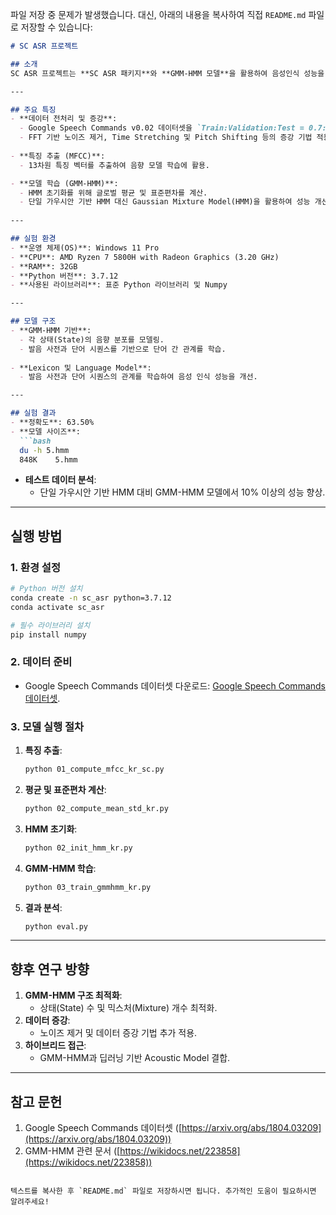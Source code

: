 파일 저장 중 문제가 발생했습니다. 대신, 아래의 내용을 복사하여 직접 `README.md` 파일로 저장할 수 있습니다:

```markdown
# SC ASR 프로젝트

## 소개
SC ASR 프로젝트는 **SC ASR 패키지**와 **GMM-HMM 모델**을 활용하여 음성인식 성능을 최적화하는 연구를 진행하였습니다. 본 연구는 대규모 데이터셋을 기반으로 음성 데이터를 분석하고, 간결한 코드와 표준 라이브러리만을 사용하여 모델 학습 및 평가를 수행하였습니다.

---

## 주요 특징
- **데이터 전처리 및 증강**: 
  - Google Speech Commands v0.02 데이터셋을 `Train:Validation:Test = 0.7:0.2:0.1` 비율로 분리.
  - FFT 기반 노이즈 제거, Time Stretching 및 Pitch Shifting 등의 증강 기법 적용.
  
- **특징 추출 (MFCC)**:
  - 13차원 특징 벡터를 추출하여 음향 모델 학습에 활용.

- **모델 학습 (GMM-HMM)**:
  - HMM 초기화를 위해 글로벌 평균 및 표준편차를 계산.
  - 단일 가우시안 기반 HMM 대신 Gaussian Mixture Model(HMM)을 활용하여 성능 개선.
  
---

## 실험 환경
- **운영 체제(OS)**: Windows 11 Pro
- **CPU**: AMD Ryzen 7 5800H with Radeon Graphics (3.20 GHz)
- **RAM**: 32GB
- **Python 버전**: 3.7.12
- **사용된 라이브러리**: 표준 Python 라이브러리 및 Numpy

---

## 모델 구조
- **GMM-HMM 기반**:
  - 각 상태(State)의 음향 분포를 모델링.
  - 발음 사전과 단어 시퀀스를 기반으로 단어 간 관계를 학습.
  
- **Lexicon 및 Language Model**:
  - 발음 사전과 단어 시퀀스의 관계를 학습하여 음성 인식 성능을 개선.

---

## 실험 결과
- **정확도**: 63.50%
- **모델 사이즈**:
  ```bash
  du -h 5.hmm
  848K    5.hmm
  ```
- **테스트 데이터 분석**:
  - 단일 가우시안 기반 HMM 대비 GMM-HMM 모델에서 10% 이상의 성능 향상.

---

## 실행 방법
### 1. 환경 설정
```bash
# Python 버전 설치
conda create -n sc_asr python=3.7.12
conda activate sc_asr

# 필수 라이브러리 설치
pip install numpy
```

### 2. 데이터 준비
- Google Speech Commands 데이터셋 다운로드:
  [Google Speech Commands 데이터셋](https://arxiv.org/abs/1804.03209).

### 3. 모델 실행 절차
1. **특징 추출**:
   ```bash
   python 01_compute_mfcc_kr_sc.py
   ```
2. **평균 및 표준편차 계산**:
   ```bash
   python 02_compute_mean_std_kr.py
   ```
3. **HMM 초기화**:
   ```bash
   python 02_init_hmm_kr.py
   ```
4. **GMM-HMM 학습**:
   ```bash
   python 03_train_gmmhmm_kr.py
   ```
5. **결과 분석**:
   ```bash
   python eval.py
   ```

---

## 향후 연구 방향
1. **GMM-HMM 구조 최적화**:
   - 상태(State) 수 및 믹스처(Mixture) 개수 최적화.
2. **데이터 증강**:
   - 노이즈 제거 및 데이터 증강 기법 추가 적용.
3. **하이브리드 접근**:
   - GMM-HMM과 딥러닝 기반 Acoustic Model 결합.

---

## 참고 문헌
1. Google Speech Commands 데이터셋 ([https://arxiv.org/abs/1804.03209](https://arxiv.org/abs/1804.03209))
2. GMM-HMM 관련 문서 ([https://wikidocs.net/223858](https://wikidocs.net/223858))
```

텍스트를 복사한 후 `README.md` 파일로 저장하시면 됩니다. 추가적인 도움이 필요하시면 알려주세요!
